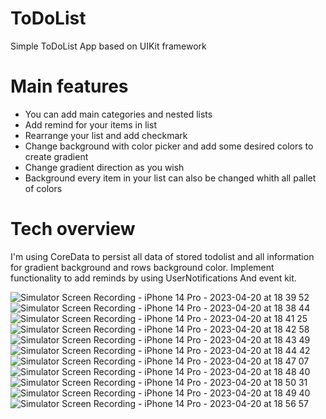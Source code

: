 # ToDoList

Simple ToDoList App based on UIKit framework

# Main features

* You can add main categories and nested lists
* Add remind for your items in list
* Rearrange your list and add checkmark
* Change background with color picker and add some desired colors to create gradient
* Change gradient direction as you wish
* Background every item in your list can also be changed whith all pallet of colors

# Tech overview

I'm using CoreData to persist all data of stored todolist and all information for gradient background and rows background color. 
Implement functionality to add reminds by using UserNotifications And event kit.


![Simulator Screen Recording - iPhone 14 Pro - 2023-04-20 at 18 39 52](https://user-images.githubusercontent.com/105702456/233436275-7a2e0b6b-3e56-4707-8057-959e05d41731.gif)
![Simulator Screen Recording - iPhone 14 Pro - 2023-04-20 at 18 38 44](https://user-images.githubusercontent.com/105702456/233436244-05e2c9a0-566a-45b2-b6e6-1d7f784420ac.gif)
![Simulator Screen Recording - iPhone 14 Pro - 2023-04-20 at 18 41 25](https://user-images.githubusercontent.com/105702456/233436286-95dcd168-0f92-4834-8fcc-69bc2fc1ad6a.gif)
![Simulator Screen Recording - iPhone 14 Pro - 2023-04-20 at 18 42 58](https://user-images.githubusercontent.com/105702456/233436293-b1e51146-ceb3-47d6-aedc-7fdcad8ea0d4.gif)
![Simulator Screen Recording - iPhone 14 Pro - 2023-04-20 at 18 43 49](https://user-images.githubusercontent.com/105702456/233436296-7002bf3c-e4b6-4238-9733-4154bce7bd30.gif)
![Simulator Screen Recording - iPhone 14 Pro - 2023-04-20 at 18 44 42](https://user-images.githubusercontent.com/105702456/233436303-92e5d0a5-ffde-4834-aabc-c53631def54c.gif)
![Simulator Screen Recording - iPhone 14 Pro - 2023-04-20 at 18 47 07](https://user-images.githubusercontent.com/105702456/233436310-a0365c49-43a5-4755-8a22-dbb767195a07.gif)
![Simulator Screen Recording - iPhone 14 Pro - 2023-04-20 at 18 48 40](https://user-images.githubusercontent.com/105702456/233436318-55c6b9ac-fad9-49d8-978f-d1bdeeac1369.gif)
![Simulator Screen Recording - iPhone 14 Pro - 2023-04-20 at 18 50 31](https://user-images.githubusercontent.com/105702456/233436485-6f3b86f2-c911-4c28-9687-6b14bdb9ee78.gif)
![Simulator Screen Recording - iPhone 14 Pro - 2023-04-20 at 18 49 40](https://user-images.githubusercontent.com/105702456/233436494-eba96139-836e-42b2-a2ec-abfa780eced6.gif)
![Simulator Screen Recording - iPhone 14 Pro - 2023-04-20 at 18 56 57](https://user-images.githubusercontent.com/105702456/233436449-a326a4b8-6b95-4740-8021-660dcd83a4ab.gif)
